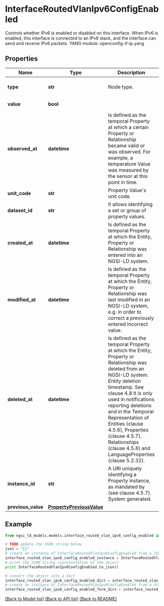 # InterfaceRoutedVlanIpv6ConfigEnabled

Controls whether IPv6 is enabled or disabled on this interface. When IPv6 is enabled, this interface is connected to an IPv6 stack, and the interface can send and receive IPv6 packets.  YANG module: openconfig-if-ip.yang 

## Properties

Name | Type | Description | Notes
------------ | ------------- | ------------- | -------------
**type** | **str** | Node type.  | [optional] [default to 'Property']
**value** | **bool** |  | [default to True]
**observed_at** | **datetime** | Is defined as the temporal Property at which a certain Property or Relationship became valid or was observed. For example, a temperature Value was measured by the sensor at this point in time.  | [optional] 
**unit_code** | **str** | Property Value&#39;s unit code.  | [optional] 
**dataset_id** | **str** | It allows identifying a set or group of property values.  | [optional] 
**created_at** | **datetime** | Is defined as the temporal Property at which the Entity, Property or Relationship was entered into an NGSI-LD system.  | [optional] [readonly] 
**modified_at** | **datetime** | Is defined as the temporal Property at which the Entity, Property or Relationship was last modified in an NGSI-LD system, e.g. in order to correct a previously entered incorrect value.  | [optional] [readonly] 
**deleted_at** | **datetime** | Is defined as the temporal Property at which the Entity, Property or Relationship was deleted from an NGSI-LD system.  Entity deletion timestamp. See clause 4.8 It is only used in notifications reporting deletions and in the Temporal Representation of Entities (clause 4.5.6), Properties (clause 4.5.7), Relationships (clause 4.5.8) and LanguageProperties (clause 5.2.32).  | [optional] [readonly] 
**instance_id** | **str** | A URI uniquely identifying a Property instance, as mandated by (see clause 4.5.7). System generated.  | [optional] [readonly] 
**previous_value** | [**PropertyPreviousValue**](PropertyPreviousValue.md) |  | [optional] 

## Example

```python
from ngsi_ld_models.models.interface_routed_vlan_ipv6_config_enabled import InterfaceRoutedVlanIpv6ConfigEnabled

# TODO update the JSON string below
json = "{}"
# create an instance of InterfaceRoutedVlanIpv6ConfigEnabled from a JSON string
interface_routed_vlan_ipv6_config_enabled_instance = InterfaceRoutedVlanIpv6ConfigEnabled.from_json(json)
# print the JSON string representation of the object
print InterfaceRoutedVlanIpv6ConfigEnabled.to_json()

# convert the object into a dict
interface_routed_vlan_ipv6_config_enabled_dict = interface_routed_vlan_ipv6_config_enabled_instance.to_dict()
# create an instance of InterfaceRoutedVlanIpv6ConfigEnabled from a dict
interface_routed_vlan_ipv6_config_enabled_form_dict = interface_routed_vlan_ipv6_config_enabled.from_dict(interface_routed_vlan_ipv6_config_enabled_dict)
```
[[Back to Model list]](../README.md#documentation-for-models) [[Back to API list]](../README.md#documentation-for-api-endpoints) [[Back to README]](../README.md)


